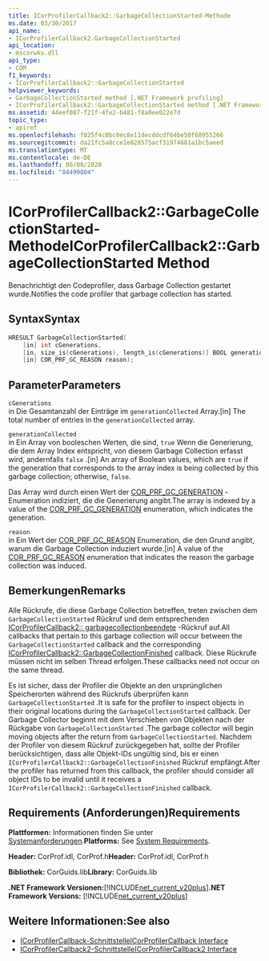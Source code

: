 ```yaml
---
title: ICorProfilerCallback2::GarbageCollectionStarted-Methode
ms.date: 03/30/2017
api_name:
- ICorProfilerCallback2.GarbageCollectionStarted
api_location:
- mscorwks.dll
api_type:
- COM
f1_keywords:
- ICorProfilerCallback2::GarbageCollectionStarted
helpviewer_keywords:
- GarbageCollectionStarted method [.NET Framework profiling]
- ICorProfilerCallback2::GarbageCollectionStarted method [.NET Framework profiling]
ms.assetid: 44eef087-f21f-4fe2-b481-f8a0ee022e7d
topic_type:
- apiref
ms.openlocfilehash: f025f4c0bc0ec8e11decddcdf64be50f68955266
ms.sourcegitcommit: da21fc5a8cce1e028575acf31974681a1bc5aeed
ms.translationtype: MT
ms.contentlocale: de-DE
ms.lasthandoff: 06/08/2020
ms.locfileid: "84499804"
---
```

# <a name="icorprofilercallback2garbagecollectionstarted-method"></a><span data-ttu-id="6c429-102">ICorProfilerCallback2::GarbageCollectionStarted-Methode</span><span class="sxs-lookup"><span data-stu-id="6c429-102">ICorProfilerCallback2::GarbageCollectionStarted Method</span></span>
<span data-ttu-id="6c429-103">Benachrichtigt den Codeprofiler, dass Garbage Collection gestartet wurde.</span><span class="sxs-lookup"><span data-stu-id="6c429-103">Notifies the code profiler that garbage collection has started.</span></span>  
  
## <a name="syntax"></a><span data-ttu-id="6c429-104">Syntax</span><span class="sxs-lookup"><span data-stu-id="6c429-104">Syntax</span></span>  
  
```cpp  
HRESULT GarbageCollectionStarted(  
    [in] int cGenerations,  
    [in, size_is(cGenerations), length_is(cGenerations)] BOOL generationCollected[],  
    [in] COR_PRF_GC_REASON reason);  
```  
  
## <a name="parameters"></a><span data-ttu-id="6c429-105">Parameter</span><span class="sxs-lookup"><span data-stu-id="6c429-105">Parameters</span></span>  
 `cGenerations`  
 <span data-ttu-id="6c429-106">in Die Gesamtanzahl der Einträge im `generationCollected` Array.</span><span class="sxs-lookup"><span data-stu-id="6c429-106">[in] The total number of entries in the `generationCollected` array.</span></span>  
  
 `generationCollected`  
 <span data-ttu-id="6c429-107">in Ein Array von booleschen Werten, die sind, `true` Wenn die Generierung, die dem Array Index entspricht, von diesem Garbage Collection erfasst wird, andernfalls `false` .</span><span class="sxs-lookup"><span data-stu-id="6c429-107">[in] An array of Boolean values, which are `true` if the generation that corresponds to the array index is being collected by this garbage collection; otherwise, `false`.</span></span>  
  
 <span data-ttu-id="6c429-108">Das Array wird durch einen Wert der [COR_PRF_GC_GENERATION](cor-prf-gc-generation-enumeration.md) -Enumeration indiziert, die die Generierung angibt.</span><span class="sxs-lookup"><span data-stu-id="6c429-108">The array is indexed by a value of the [COR_PRF_GC_GENERATION](cor-prf-gc-generation-enumeration.md) enumeration, which indicates the generation.</span></span>  
  
 `reason`  
 <span data-ttu-id="6c429-109">in Ein Wert der [COR_PRF_GC_REASON](cor-prf-gc-reason-enumeration.md) Enumeration, die den Grund angibt, warum die Garbage Collection induziert wurde.</span><span class="sxs-lookup"><span data-stu-id="6c429-109">[in] A value of the [COR_PRF_GC_REASON](cor-prf-gc-reason-enumeration.md) enumeration that indicates the reason the garbage collection was induced.</span></span>  
  
## <a name="remarks"></a><span data-ttu-id="6c429-110">Bemerkungen</span><span class="sxs-lookup"><span data-stu-id="6c429-110">Remarks</span></span>  
 <span data-ttu-id="6c429-111">Alle Rückrufe, die diese Garbage Collection betreffen, treten zwischen dem `GarbageCollectionStarted` Rückruf und dem entsprechenden [ICorProfilerCallback2:: garbagecollectionbeendete](icorprofilercallback2-garbagecollectionfinished-method.md) -Rückruf auf.</span><span class="sxs-lookup"><span data-stu-id="6c429-111">All callbacks that pertain to this garbage collection will occur between the `GarbageCollectionStarted` callback and the corresponding [ICorProfilerCallback2::GarbageCollectionFinished](icorprofilercallback2-garbagecollectionfinished-method.md) callback.</span></span> <span data-ttu-id="6c429-112">Diese Rückrufe müssen nicht im selben Thread erfolgen.</span><span class="sxs-lookup"><span data-stu-id="6c429-112">These callbacks need not occur on the same thread.</span></span>  
  
 <span data-ttu-id="6c429-113">Es ist sicher, dass der Profiler die Objekte an den ursprünglichen Speicherorten während des Rückrufs überprüfen kann `GarbageCollectionStarted` .</span><span class="sxs-lookup"><span data-stu-id="6c429-113">It is safe for the profiler to inspect objects in their original locations during the `GarbageCollectionStarted` callback.</span></span> <span data-ttu-id="6c429-114">Der Garbage Collector beginnt mit dem Verschieben von Objekten nach der Rückgabe von `GarbageCollectionStarted` .</span><span class="sxs-lookup"><span data-stu-id="6c429-114">The garbage collector will begin moving objects after the return from `GarbageCollectionStarted`.</span></span> <span data-ttu-id="6c429-115">Nachdem der Profiler von diesem Rückruf zurückgegeben hat, sollte der Profiler berücksichtigen, dass alle Objekt-IDs ungültig sind, bis er einen `ICorProfilerCallback2::GarbageCollectionFinished` Rückruf empfängt.</span><span class="sxs-lookup"><span data-stu-id="6c429-115">After the profiler has returned from this callback, the profiler should consider all object IDs to be invalid until it receives a `ICorProfilerCallback2::GarbageCollectionFinished` callback.</span></span>  
  
## <a name="requirements"></a><span data-ttu-id="6c429-116">Requirements (Anforderungen)</span><span class="sxs-lookup"><span data-stu-id="6c429-116">Requirements</span></span>  
 <span data-ttu-id="6c429-117">**Plattformen:** Informationen finden Sie unter [Systemanforderungen](../../get-started/system-requirements.md).</span><span class="sxs-lookup"><span data-stu-id="6c429-117">**Platforms:** See [System Requirements](../../get-started/system-requirements.md).</span></span>  
  
 <span data-ttu-id="6c429-118">**Header:** CorProf.idl, CorProf.h</span><span class="sxs-lookup"><span data-stu-id="6c429-118">**Header:** CorProf.idl, CorProf.h</span></span>  
  
 <span data-ttu-id="6c429-119">**Bibliothek:** CorGuids.lib</span><span class="sxs-lookup"><span data-stu-id="6c429-119">**Library:** CorGuids.lib</span></span>  
  
 <span data-ttu-id="6c429-120">**.NET Framework Versionen:**[!INCLUDE[net_current_v20plus](../../../../includes/net-current-v20plus-md.md)]</span><span class="sxs-lookup"><span data-stu-id="6c429-120">**.NET Framework Versions:** [!INCLUDE[net_current_v20plus](../../../../includes/net-current-v20plus-md.md)]</span></span>  
  
## <a name="see-also"></a><span data-ttu-id="6c429-121">Weitere Informationen:</span><span class="sxs-lookup"><span data-stu-id="6c429-121">See also</span></span>

- [<span data-ttu-id="6c429-122">ICorProfilerCallback-Schnittstelle</span><span class="sxs-lookup"><span data-stu-id="6c429-122">ICorProfilerCallback Interface</span></span>](icorprofilercallback-interface.md)
- [<span data-ttu-id="6c429-123">ICorProfilerCallback2-Schnittstelle</span><span class="sxs-lookup"><span data-stu-id="6c429-123">ICorProfilerCallback2 Interface</span></span>](icorprofilercallback2-interface.md)
